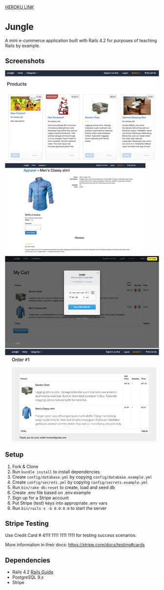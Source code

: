 [HEROKU LINK](https://athchan-jungle.herokuapp.com/)
# Jungle

A mini e-commerce application built with Rails 4.2 for purposes of teaching Rails by example.

## Screenshots
<img height="300" src="https://github.com/arnoldthchan/jungle-rails/blob/master/screenshots/ProductIndex.png?raw=true0">
<img height="300" src="https://github.com/arnoldthchan/jungle-rails/blob/master/screenshots/ProductReviews.png?raw=true0">
<img height="300" src="https://github.com/arnoldthchan/jungle-rails/blob/master/screenshots/StripeVerfication.png?raw=true">
<img height="300" src="https://github.com/arnoldthchan/jungle-rails/blob/master/screenshots/OrderDetail.png?raw=true0">

## Setup

1. Fork & Clone
2. Run `bundle install` to install dependencies
3. Create `config/database.yml` by copying `config/database.example.yml`
4. Create `config/secrets.yml` by copying `config/secrets.example.yml`
5. Run `bin/rake db:reset` to create, load and seed db
6. Create .env file based on .env.example
7. Sign up for a Stripe account
8. Put Stripe (test) keys into appropriate .env vars
9. Run `bin/rails s -b 0.0.0.0` to start the server

## Stripe Testing

Use Credit Card # 4111 1111 1111 1111 for testing success scenarios.

More information in their docs: <https://stripe.com/docs/testing#cards>

## Dependencies

* Rails 4.2 [Rails Guide](http://guides.rubyonrails.org/v4.2/)
* PostgreSQL 9.x
* Stripe
